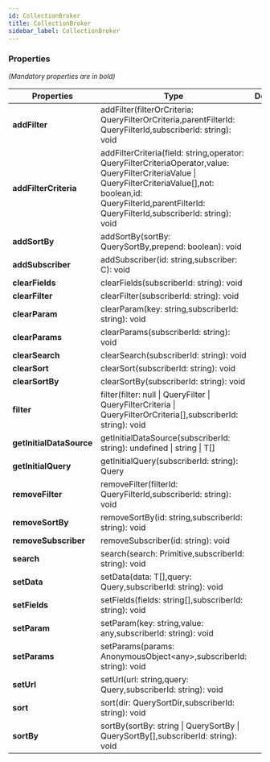 ```yaml
---
id: CollectionBroker
title: CollectionBroker
sidebar_label: CollectionBroker
---
```




### Properties

<font size="2"><i>(Mandatory properties are in bold)</i></font>

| Properties | Type | Description |
| --------- | ---- | ----------- |
| **addFilter** | addFilter(filterOrCriteria: QueryFilterOrCriteria,parentFilterId: QueryFilterId,subscriberId: string): void |  |
| **addFilterCriteria** | addFilterCriteria(field: string,operator: QueryFilterCriteriaOperator,value: QueryFilterCriteriaValue \| QueryFilterCriteriaValue[],not: boolean,id: QueryFilterId,parentFilterId: QueryFilterId,subscriberId: string): void |  |
| **addSortBy** | addSortBy(sortBy: QuerySortBy,prepend: boolean): void |  |
| **addSubscriber** | addSubscriber(id: string,subscriber: C): void |  |
| **clearFields** | clearFields(subscriberId: string): void |  |
| **clearFilter** | clearFilter(subscriberId: string): void |  |
| **clearParam** | clearParam(key: string,subscriberId: string): void |  |
| **clearParams** | clearParams(subscriberId: string): void |  |
| **clearSearch** | clearSearch(subscriberId: string): void |  |
| **clearSort** | clearSort(subscriberId: string): void |  |
| **clearSortBy** | clearSortBy(subscriberId: string): void |  |
| **filter** | filter(filter: null \| QueryFilter \| QueryFilterCriteria \| QueryFilterOrCriteria[],subscriberId: string): void |  |
| **getInitialDataSource** | getInitialDataSource(subscriberId: string): undefined \| string \| T[] |  |
| **getInitialQuery** | getInitialQuery(subscriberId: string): Query |  |
| **removeFilter** | removeFilter(filterId: QueryFilterId,subscriberId: string): void |  |
| **removeSortBy** | removeSortBy(id: string,subscriberId: string): void |  |
| **removeSubscriber** | removeSubscriber(id: string): void |  |
| **search** | search(search: Primitive,subscriberId: string): void |  |
| **setData** | setData(data: T[],query: Query,subscriberId: string): void |  |
| **setFields** | setFields(fields: string[],subscriberId: string): void |  |
| **setParam** | setParam(key: string,value: any,subscriberId: string): void |  |
| **setParams** | setParams(params: AnonymousObject<any\>,subscriberId: string): void |  |
| **setUrl** | setUrl(url: string,query: Query,subscriberId: string): void |  |
| **sort** | sort(dir: QuerySortDir,subscriberId: string): void |  |
| **sortBy** | sortBy(sortBy: string \| QuerySortBy \| QuerySortBy[],subscriberId: string): void |  |
